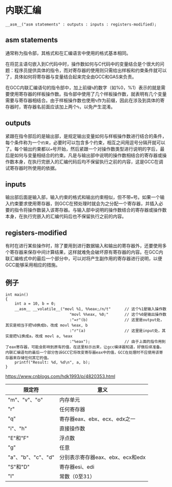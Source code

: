 # 内联汇编

```
__asm__("asm statements" : outputs : inputs : registers-modified);
```

## asm statements

通常称为指令部，其格式和在汇编语言中使用的格式基本相同。


在将芘主语句嵌入到C代码中时，操作数如何与C代码中的变量结合是个很大的问题：程序员提供具体的指令，而对寄存器的使用则只需给出样板和约束条件就可以了，具体如何将寄存器与变量结合起来完全由GCC和GAS来负责。

在GCC内联汇编语句的指令部中，加上前缀`%`的数字（如%0，%1）表示的就是需要使用寄存器的样板操作数。指令部中使用了几个样板操作数，就表明有几个变量需要与寄存器相结合。由于样板操作数也使用`%`作为前缀，因此在涉及到具体的寄存器时，寄存器名前面应该加上两个`%`，以免产生混淆。

## outputs

紧跟在指令部后的是输出部，是规定输出变量如何与样板操作数进行结合的条件，每个条件称为一个`约束`，必要时可以包含多个约束，相互之间用逗号分隔开就可以了。每个输出约束都以`=`号开始，然后紧跟一个对操作数类型进行说明的字后，最后是如何与变量相结合的约束。凡是与输出部中说明的操作数相结合的寄存器或操作数本身，在执行完嵌入的汇编代码后均不保留执行之前的内容，这是GCC在调试寄存器时所使用的依据。




## inputs

输出部后面是输入部，输入约束的格式和输出约束相似，但不带`=`号。如果一个输入约束要求使用寄存器，则GCC在预处理时就会为之分配一个寄存器，并插入必要的指令将操作数装入该寄存器。与输入部中说明的操作数结合的寄存器或操作数本身，在执行完嵌入的汇编代码后也不保留执行之前的内容。


## registers-modified

有时在进行某些操作时，除了要用到进行数据输入和输出的寄存器外，还要使用多个寄存器来保存中间计算结果，这样就难免会破坏原有寄存器的内容。在GCC内联汇编格式中的最后一个部分中，可以对将产生副作用的寄存器进行说明，以便GCC能够采用相应的措施。


## 例子

```
int main()
{
    int a = 10, b = 0;
    __asm__ __volatile__("movl %1, %%eax;/n/t"      // 这个%1是输入操作数
                            "movl %%eax, %0;"       // 这个%0是输出操作数
                            :"=r"(b)                // 这里是output处，其实是相当于把%0换成b，改成 movl %eax, b
                            :"r"(a)                 // 这里是input处，其实是把%1换成a，改成 movl a, %eax
                            :"%eax");               // 由于上面的指令用到了eax寄存器，可能会影响到原有的值，在这里标示出来，让gcc编译器知道，好做后续准备。内联汇编语句的最后一个部分告诉GCC它将改变寄存器eax中的值，GCC在处理时不应使用该寄存器来存储任何其它的值。
    printf("Result: %d, %d\n", a, b);
}
```

https://www.cnblogs.com/hdk1993/p/4820353.html

|限定符|意义|
|--|--|
|"m"、"v"、"o"|内存单元|
|"r"|任何寄存器|
|"q"|寄存器eax、ebx、ecx、edx之一|
|"i"、"h"|直接操作数|
|"E"和"F"|浮点数|
|"g"|任意|
|"a"、"b"、"c"、"d"|分别表示寄存器eax、ebx、ecx和edx|
|"S"和"D"|寄存器esi、edi|
|"I"|常数（0至31）|
